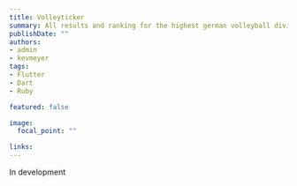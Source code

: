 ```yaml
---
title: Volleyticker
summary: All results and ranking for the highest german volleyball divisions.
publishDate: ""
authors:
- admin
- kevmeyer
tags:
- Flutter
- Dart
- Ruby

featured: false

image:
  focal_point: ""

links:
---
```


In development
